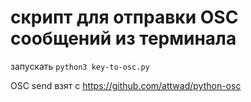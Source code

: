 # скрипт для отправки OSC сообщений из терминала

запускать `python3 key-to-osc.py`

OSC send взят c https://github.com/attwad/python-osc

